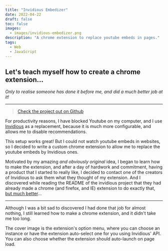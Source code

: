 ```yaml
---
title: "Invidious Embedizer"
date: 2022-04-22
draft: false
toc: false
images:
  - images/invidious-embedizer.png
description: "A chrome extension to replace youtube embeds in pages."
tags: 
  - Web
  - JavaScript
---
```


## Let's teach myself how to create a chrome extension...

*Only to realise someone has done it before me, and did a much better job at it!*

---

> [Check the project out on Github](https://github.com/paul-ohl/invidious_embedizer)

For productivity reasons, I have blocked Youtube on my computer, and I use
[Invidious](https://invidious.io) as a replacement, because it is much more
configurable, and allows me to disable recommendations.

This setup works great! But I could not watch youtube embeds in websites, so I
decided to write a custom chrome extension to allow me to replace the youtube
embeds by Invidious ones.

Motivated by my amazing *and obviously original* idea, I began to learn how to
make the extension, and after a day of hardwork and commitment, having a product
that I started to really like, I decided to contact one of the creators of
Invidious to ask them what they thought of my extension. And I discovered while
reading the README of the invidious project that they had already made a chrome
(and firefox, and IE) extension to do exactly that,
[but much better](https://github.com/SimonBrazell/privacy-redirect)...

---

Although I was a bit sad to discovered I had done that job for almost nothing,
I still learned how to make a chrome extension, and it didn't take me too long.

The cover image is the extension's option menu, where you can choose an instance
or have the extension auto-select one for you using Invidious' API. You can also
choose whether the extension should auto-launch on page load.
